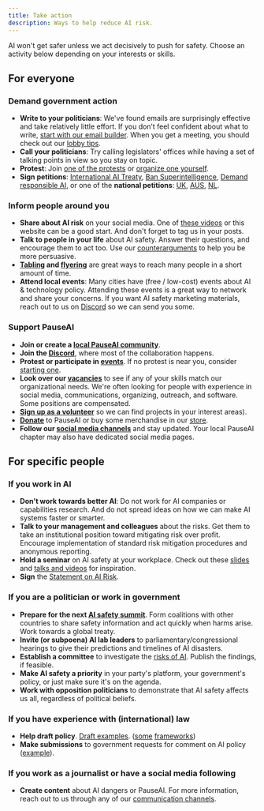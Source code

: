 ```yaml
---
title: Take action
description: Ways to help reduce AI risk.
---
```

AI won't get safer unless we act decisively to push for safety.
Choose an activity below depending on your interests or skills.

## For everyone

### Demand government action

- **Write to your politicians**: We've found emails are surprisingly effective and take relatively little effort. If you don’t feel confident about what to write, [start with our email builder](/email-builder). When you get a meeting, you should check out our [lobby tips](/lobby-tips).
- **Call your politicians**: Try calling legislators' offices while having a set of talking points in view so you stay on topic.
- **Protest**: Join [one of the protests](https://pauseai.info/protests) or [organize one yourself](https://pauseai.info/organizing-a-protest).
- **Sign petitions**: [International AI Treaty](https://aitreaty.org), [Ban Superintelligence](https://chng.it/Djjfj2Gmpk), [Demand responsible AI](https://www.change.org/p/artificial-intelligence-time-is-running-out-for-responsible-ai-development-91f0a02c-130a-46e1-9e55-70d6b274f4df), or one of the **national petitions**: [UK](https://petition.parliament.uk/petitions/639956), [AUS](https://www.aph.gov.au/e-petitions/petition/EN5163), [NL](https://aipetitie.nl).

### Inform people around you

- **Share about AI risk** on your social media. One of [these videos](https://www.youtube.com/watch?v=xBqU1QxCao8&list=PLI46NoubGtIJa0JVCBR-9CayxCOmU0EJt) or this website can be a good start. And don't forget to tag us in your posts.
- **Talk to people in your life** about AI safety. Answer their questions, and encourage them to act too. Use our [counterarguments](/counterarguments) to help you be more persuasive.
- **[Tabling](/tabling) and [flyering](/flyering)** are great ways to reach many people in a short amount of time.
- **Attend local events**: Many cities have (free / low-cost) events about AI & technology policy. Attending these events is a great way to network and share your concerns. If you want AI safety marketing materials, reach out to us on [Discord](https://discord.gg/2XXWXvErfA) so we can send you some.

### Support PauseAI

- **Join or create a [local PauseAI community](/communities)**.
- **Join the [Discord](https://discord.gg/2XXWXvErfA)**, where most of the collaboration happens.
- **Protest or participate in [events](/events)**. If no protest is near you, consider [starting one](/organizing-a-protest).
- **Look over our [vacancies](/vacancies)** to see if any of your skills match our organizational needs. We're often looking for people with experience in social media, communications, organizing, outreach, and software. Some positions are compensated.
- **[Sign up as a volunteer](https://airtable.com/appWPTGqZmUcs3NWu/pag7ztLh27Omj5s2n/form)** so we can find projects in your interest areas).
- [**Donate**](/donate) to PauseAI or buy some merchandise in our [store](https://pauseai-shop.fourthwall.com/).
- **Follow our [social media channels](https://linktr.ee/pauseai)** and stay updated. Your local PauseAI chapter may also have dedicated social media pages.

## For specific people

### If you work in AI

- **Don't work towards better AI**: Do not work for AI companies or capabilities research. And do not spread ideas on how we can make AI systems faster or smarter.
- **Talk to your management and colleagues** about the risks. Get them to take an institutional position toward mitigating risk over profit. Encourage implementation of standard risk mitigation procedures and anonymous reporting.
- **Hold a seminar** on AI safety at your workplace. Check out these [slides](https://drive.google.com/drive/u/1/folders/1p9VtopzMV6Xpk4p6EGYUTna4fLE6G8hd) and [talks and videos](https://www.youtube.com/playlist?list=PLI46NoubGtIJa0JVCBR-9CayxCOmU0EJt) for inspiration.
- **Sign** the [Statement on AI Risk](https://www.safe.ai/statement-on-ai-risk).

### If you are a politician or work in government

- **Prepare for the next [AI safety summit](/summit)**. Form coalitions with other countries to share safety information and act quickly when harms arise. Work towards a global treaty.
- **Invite (or subpoena) AI lab leaders** to parliamentary/congressional hearings to give their predictions and timelines of AI disasters.
- **Establish a committee** to investigate the [risks of AI](/risks). Publish the findings, if feasible.
- **Make AI safety a priority** in your party's platform, your government's policy, or just make sure it's on the agenda.
- **Work with opposition politicians** to demonstrate that AI safety affects us all, regardless of political beliefs.

### If you have experience with (international) law

- **Help draft policy**. [Draft examples](https://www.campaignforaisafety.org/celebrating-the-winners-law-student-moratorium-treaty-competition/). ([some](https://futureoflife.org/wp-content/uploads/2023/04/FLI_Policymaking_In_The_Pause.pdf) [frameworks](https://www.openphilanthropy.org/research/12-tentative-ideas-for-us-ai-policy/))
- **Make submissions** to government requests for comment on AI policy ([example](https://ntia.gov/issues/artificial-intelligence/request-for-comments)).

### If you work as a journalist or have a social media following

- **Create content** about AI dangers or PauseAI. For more information, reach out to us through any of our [communication channels](/faq#do-you-have-social-media).
